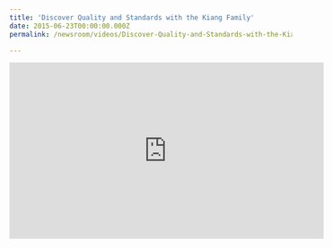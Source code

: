 ```yaml
---
title: 'Discover Quality and Standards with the Kiang Family'
date: 2015-06-23T00:00:00.000Z
permalink: /newsroom/videos/Discover-Quality-and-Standards-with-the-Kiang-Family

---
```



<div class="bp-youtube">
      <iframe width="560" height="315" src="https://www.youtube.com/embed/pfp7U0Qajgo" frameborder="0" allow="autoplay; encrypted-media" allowfullscreen></iframe>
</div>
